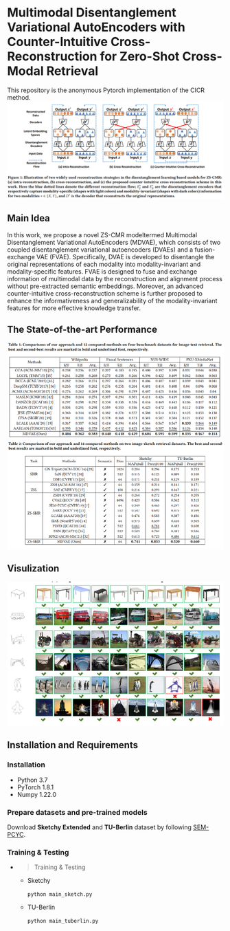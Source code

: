 # Multimodal Disentanglement Variational AutoEncoders with Counter-Intuitive Cross-Reconstruction for Zero-Shot Cross-Modal Retrieval
This repository is the anonymous Pytorch implementation of the CICR method.
![Alternative text](./image/CICR.png)
## Main Idea
In this work, we propose a novel ZS-CMR modeltermed Multimodal Disentanglement Variational AutoEncoders (MDVAE), which consists of two coupled disentanglement variational autoencoders (DVAEs) and a fusion-exchange VAE (FVAE). Specifically, DVAE is developed to disentangle the original representations of each modality into modality-invariant and modality-specific features. FVAE is designed to fuse and exchange information of multimodal data by the reconstruction and alignment process without pre-extracted semantic embeddings. Moreover, an advanced counter-intuitive cross-reconstruction scheme is further proposed to enhance the informativeness and generalizability of the modality-invariant features for more effective knowledge transfer. 
## The State-of-the-art Performance
![Alternative text](./image/performance1.png)
![Alternative text](./image/performance2.png)
## Visulization
![Alternative text](./image/visulization.png)

## Installation and Requirements

### Installation

- Python 3.7
- PyTorch 1.8.1
- Numpy 1.22.0

### Prepare datasets and pre-trained models
Download **Sketchy Extended** and **TU-Berlin** dataset by following [SEM-PCYC](https://github.com/AnjanDutta/sem-pcyc).

### Training & Testing
 - >Training & Testing
   - Sketchy 

      `python main_sketch.py `

    - TU-Berlin

      `python main_tuberlin.py `



